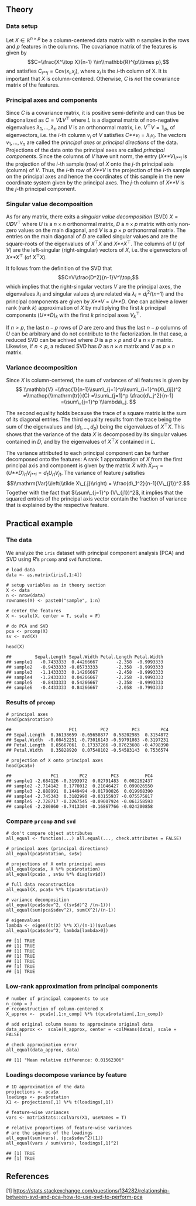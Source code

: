 <style type="text/css">
h1.title {
  text-align: center;
}
h3.subtitle {
  text-align: center;
}
h4.author {
  text-align: center;
}
</style>
## Theory

### Data setup

Let *X* ∈ ℝ<sup>*n* × *p*</sup> be a column-centered data matrix with
*n* samples in the rows and *p* features in the columns. The covariance
matrix of the features is given by
$$C=\\frac{X^\\top X}{n-1} \\in\\mathbb{R}^{p\\times p},$$
and satisfies
*C*<sub>*i**j*</sub> = Cov(*x*<sub>*i*</sub>,*x*<sub>*j*</sub>),
where *x*<sub>*i*</sub> is the *i*-th column of X. It is important that
*X* is column-centered. Otherwise, *C* is *not* the covariance matrix of
the features.

### Principal axes and components

Since *C* is a covariance matrix, it is positive semi-definite and can
thus be diagonalized as
*C* = *V**L**V*<sup>⊤</sup>
where *L* is a diagonal matrix of non-negative eigenvalues
*λ*<sub>1</sub>, …, *λ*<sub>*n*</sub> and *V* is an orthonormal matrix,
i.e. *V*<sup>⊤</sup>*V* = 𝟙<sub>*p*</sub>, of eigenvectors, i.e. the
*i*-th column *v*<sub>*i*</sub> of *V* satisfies
*C**v*<sub>*i*</sub> = *λ*<sub>*i*</sub>*v*<sub>*i*</sub>. The vectors
*v*<sub>1</sub>, …, *v*<sub>*n*</sub> are called the *principal axes* or
*principal directions* of the data. Projections of the data onto the
principal axes are called *principal components*. Since the columns of
*V* have unit norm, the entry (*X**V*)<sub>*i**j*</sub> is the
projection of the *i*-th sample (row) of *X* onto the *j*-th principal
axis (column) of *V*. Thus, the *i*-th row of *X**V* is the projection
of the *i*-th sample on the principal axes and hence the coordinates of
this sample in the new coordinate system given by the principal axes.
The *j*-th column of *X**V* is the *j*-th principal component.

### Singular value decomposition

As for any matrix, there exits a *singular value decomposition* (SVD)
*X* = *U**D**V*<sup>⊤</sup>
where *U* is a *n* × *n* orthonormal matrix, *D* a *n* × *p* matrix with
only non-zero values on the main diagonal, and *V* is a *p* × *p*
orthonormal matrix. The entries on the main diagonal of *D* are called
singular values and are the square-roots of the eigenvalues of
*X*<sup>⊤</sup>*X* and *X**X*<sup>⊤</sup>. The columns of *U* (of *V*)
are the left-singular (right-singular) vectors of *X*, i.e. the
eigenvectors of *X**X*<sup>⊤</sup> (of *X*<sup>⊤</sup>*X*).

It follows from the definition of the SVD that
$$C=V\\frac{D^2}{n-1}V^\\top,$$
which implies that the right-singular vectors *V* are the principal
axes, the eigenvalues *λ*<sub>*i*</sub> and singular values
*d*<sub>*i*</sub> are related via
*λ*<sub>*i*</sub> = *d*<sub>*i*</sub><sup>2</sup>/(*n*−1) and the
principal components are given by *X**V* = *U**D*. One can achieve a
lower rank (rank *k*) approximation of *X* by multiplying the first *k*
principal components (*U**D*)<sub>*k*</sub> with the first *k* principal
axes *V*<sub>*k*</sub><sup>⊤</sup>.

If *n* &gt; *p*, the last *n* − *p* rows of *D* are zero and thus the
last *n* − *p* columns of *U* can be arbitrary and do not contribute to
the factorization. In that case, a reduced SVD can be achived where *D*
is a *p* × *p* and *U* a *n* × *p* matrix. Likewise, if *n* &lt; *p*, a
reduced SVD has *D* as *n* × *n* matrix and *V* as *p* × *n* matrix.

### Variance decomposition

Since *X* is column-centered, the sum of variances of all features is
given by
$$
\\mathbb{V} =\\frac{1}{n-1}\\sum\_{j=1}^p\\sum\_{i=1}^n(X\_{ij})^2
=\\mathop{\\mathrm{tr}}(C)
=\\sum\_{j=1}^p \\frac{d\_j^2}{n-1}
=\\sum\_{j=1}^p \\lambda\_j.
$$

The second equality holds because the trace of a square matrix is the
sum of its diagonal entries. The third equality results from the trace
being the sum of the eigenvalues and
{*d*<sub>1</sub>, …, *d*<sub>*p*</sub>} being the eigenvalues of
*X*<sup>⊤</sup>*X*. This shows that the variance of the data *X* is
decomposed by its singular values contained in *D*, and by the
eigenvalues of *X*<sup>⊤</sup>*X* contained in *L*.

The variance attributed to each principal component can be further
decomposed onto the features: A rank 1 approximation of *X* from the
first principal axis and component is given by the matrix *X̃* with
*X̃*<sub>*i**j*</sub> = (*U**D*)<sub>*i*1</sub>*V*<sub>*j**i*</sub> = *d*<sub>1</sub>*U*<sub>*i*1</sub>*V*<sub>*j*1</sub>.
The variance of feature *j* satisfies
$$\\mathrm{Var}\\left(\\tilde X\_{.j}\\right) = \\frac{d\_1^2}{n-1}(V\_{j1})^2.$$
Together with the fact that $\\sum\_{j=1}^p (V\_{j1})^2$, it implies
that the squared entries of the principal axis vector contain the
fraction of variance that is explained by the respective feature.

## Practical example

### The data

We analyze the `iris` dataset with principal component analysis (PCA)
and SVD using *R*’s `prcomp` and `svd` functions.

    # load data
    data <- as.matrix(iris[,1:4])

    # setup variables as in theory section
    X <- data
    n <- nrow(data)
    rownames(X) <- paste0("sample", 1:n)

    # center the features
    X <- scale(X, center = T, scale = F)

    # do PCA and SVD
    pca <- prcomp(X)
    sv <- svd(X)

    head(X)

    ##         Sepal.Length Sepal.Width Petal.Length Petal.Width
    ## sample1   -0.7433333  0.44266667       -2.358  -0.9993333
    ## sample2   -0.9433333 -0.05733333       -2.358  -0.9993333
    ## sample3   -1.1433333  0.14266667       -2.458  -0.9993333
    ## sample4   -1.2433333  0.04266667       -2.258  -0.9993333
    ## sample5   -0.8433333  0.54266667       -2.358  -0.9993333
    ## sample6   -0.4433333  0.84266667       -2.058  -0.7993333

### Results of `prcomp`

    # principal axes
    head(pca$rotation)

    ##                      PC1         PC2         PC3        PC4
    ## Sepal.Length  0.36138659 -0.65658877  0.58202985  0.3154872
    ## Sepal.Width  -0.08452251 -0.73016143 -0.59791083 -0.3197231
    ## Petal.Length  0.85667061  0.17337266 -0.07623608 -0.4798390
    ## Petal.Width   0.35828920  0.07548102 -0.54583143  0.7536574

    # projection of X onto principal axes
    head(pca$x)

    ##               PC1        PC2         PC3          PC4
    ## sample1 -2.684126 -0.3193972  0.02791483  0.002262437
    ## sample2 -2.714142  0.1770012  0.21046427  0.099026550
    ## sample3 -2.888991  0.1449494 -0.01790026  0.019968390
    ## sample4 -2.745343  0.3182990 -0.03155937 -0.075575817
    ## sample5 -2.728717 -0.3267545 -0.09007924 -0.061258593
    ## sample6 -2.280860 -0.7413304 -0.16867766 -0.024200858

### Compare `prcomp` and `svd`

    # don't compare object attributes
    all_equal <- function(...) all.equal(..., check.attributes = FALSE)

    # principal axes (principal directions) 
    all_equal(pca$rotation, sv$v)

    # projections of X onto principal axes
    all_equal(pca$x, X %*% pca$rotation)
    all_equal(pca$x , sv$u %*% diag(sv$d))

    # full data reconstruction
    all_equal(X, pca$x %*% t(pca$rotation))

    # variance decomposition
    all_equal(pca$sdev^2, ((sv$d)^2 /(n-1)))
    all_equal(sum(pca$sdev^2), sum(X^2)/(n-1))

    # eigenvalues
    lambda <- eigen((t(X) %*% X)/(n-1))$values
    all_equal(pca$sdev^2, lambda[lambda>0])

    ## [1] TRUE
    ## [1] TRUE
    ## [1] TRUE
    ## [1] TRUE
    ## [1] TRUE
    ## [1] TRUE
    ## [1] TRUE

### Low-rank approximation from principal components

    # number of principal components to use
    n_comp = 3
    # reconstruction of column-centered X
    X_approx <-  pca$x[,1:n_comp] %*% t(pca$rotation[,1:n_comp])

    # add original column means to approximate original data
    data_approx <-  scale(X_approx, center = -colMeans(data), scale = FALSE)

    # check approximation error
    all_equal(data_approx, data)

    ## [1] "Mean relative difference: 0.01562306"

### Loadings decompose variance by feature

    # 1D approximation of the data
    projections <- pca$x
    loadings <- pca$rotation
    X1 <- projections[,1] %*% t(loadings[,1])

    # feature-wise variances
    vars <- matrixStats::colVars(X1, useNames = T)

    # relative proportions of feature-wise variances 
    # are the squares of the loadings
    all_equal(sum(vars), (pca$sdev^2)[1])
    all_equal(vars / sum(vars), loadings[,1]^2)

    ## [1] TRUE
    ## [1] TRUE

## References

\[1\]
<https://stats.stackexchange.com/questions/134282/relationship-between-svd-and-pca-how-to-use-svd-to-perform-pca>
